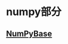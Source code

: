# numpy部分
## [NumPyBase](https://nbviewer.jupyter.org/github/codebysandwich/DataScience/blob/master/numpy/NumPyBase.ipynb)
